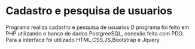 # Cadastro e pesquisa de usuarios
Programa realiza cadastro e pesquisa de usuarios
O programa foi feito em PHP utilizando o banco de dados PostgreeSQL, conexão feita com PDO. Para a interface foi utilizado HTML,CSS,JS,Bootstrap e Jquery. 
